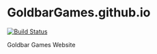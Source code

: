 # GoldbarGames.github.io

[![Build Status](https://github.com/GoldbarGames/GoldbarGames.github.io/workflows/CI/badge.svg)](https://github.com/GoldbarGames/GoldbarGames.github.io/actions?workflow=CI)

Goldbar Games Website
